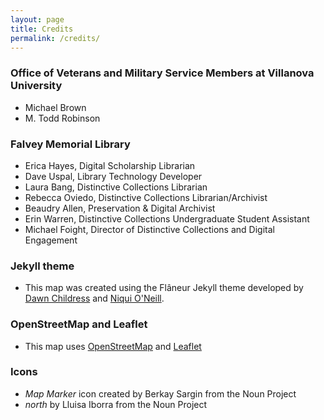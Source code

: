 ```yaml
---
layout: page
title: Credits
permalink: /credits/
---
```


### Office of Veterans and Military Service Members at Villanova University
* Michael Brown
* M. Todd Robinson

### Falvey Memorial Library
* Erica Hayes, Digital Scholarship Librarian
* Dave Uspal, Library Technology Developer
* Laura Bang, Distinctive Collections Librarian
* Rebecca Oviedo, Distinctive Collections Librarian/Archivist
* Beaudry Allen, Preservation & Digital Archivist
* Erin Warren, Distinctive Collections Undergraduate Student Assistant
* Michael Foight, Director of Distinctive Collections and Digital Engagement

### Jekyll theme
* This map was created using the Flâneur Jekyll theme developed by [Dawn Childress](https://github.com/kirschbombe) and [Niqui O'Neill](https://github.com/dnoneill).

### OpenStreetMap and Leaflet
* This map uses [OpenStreetMap](https://www.openstreetmap.org/#map=5/38.007/-95.844) and [Leaflet](https://leafletjs.com/)

### Icons
* _Map Marker_ icon created by Berkay Sargin from the Noun Project
* _north_ by Lluisa Iborra from the Noun Project
